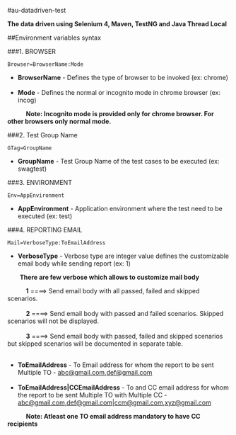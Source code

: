 #au-datadriven-test 

**The data driven using Selenium 4, Maven, TestNG and Java Thread Local**

##Environment variables syntax

###1. BROWSER

	Browser=BrowserName:Mode

- **BrowserName** - Defines the type of browser to be invoked (ex: chrome)<br/><br/>
- **Mode** - Defines the normal or incognito mode in chrome browser (ex: incog)

&emsp;&emsp;&emsp;**Note: Incognito mode is provided only for chrome browser. For other browsers only normal mode.**

###2. Test Group Name

	GTag=GroupName
- **GroupName** - Test Group Name of the test cases to be executed (ex: swagtest)

###3. ENVIRONMENT

	Env=AppEnvironment
- **AppEnvironment** - Application environment where the test need to be executed (ex: test)

###4. REPORTING EMAIL

	Mail=VerboseType:ToEmailAddress
- **VerboseType** - Verbose type are integer value defines the customizable email body while sending report (ex: 1)

&emsp;&emsp;**There are few verbose which allows to customize mail body**

&emsp;&emsp;&emsp;**1** ====> Send email body with all passed, failed and skipped scenarios.<br/><br/>
&emsp;&emsp;&emsp;**2** ====> Send email body with passed and failed scenarios. Skipped scenarios will not be displayed.<br/><br/>
&emsp;&emsp;&emsp;**3** ====> Send email body with passed, failed and skipped scenarios but skipped scenarios will be documented in separate table.<br/><br/>

- **ToEmailAddress** - To Email address for whom the report to be sent Multiple TO - abc@gmail.com,def@gmail.com<br/><br/>
- **ToEmailAddress|CCEmailAddress** - To and CC email address for whom the report to be sent Multiple TO with Multiple CC - abc@gmail.com,def@gmail.com|ccm@gmail.com,xyz@gmail.com

&emsp;&emsp;&emsp;**Note: Atleast one TO email address mandatory to have CC recipients**